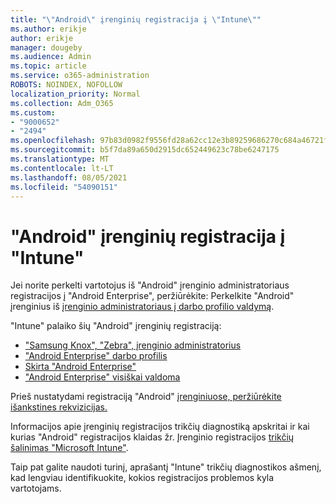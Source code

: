 ```yaml
---
title: "\"Android\" įrenginių registracija į \"Intune\""
ms.author: erikje
author: erikje
manager: dougeby
ms.audience: Admin
ms.topic: article
ms.service: o365-administration
ROBOTS: NOINDEX, NOFOLLOW
localization_priority: Normal
ms.collection: Adm_O365
ms.custom:
- "9000652"
- "2494"
ms.openlocfilehash: 97b83d0982f9556fd28a62cc12e3b89259686270c684a46721f0ef3d683e5ae6
ms.sourcegitcommit: b5f7da89a650d2915dc652449623c78be6247175
ms.translationtype: MT
ms.contentlocale: lt-LT
ms.lasthandoff: 08/05/2021
ms.locfileid: "54090151"
---
```

# <a name="enrolling-android-devices-into-intune"></a>"Android" įrenginių registracija į "Intune"

Jei norite perkelti vartotojus iš "Android" įrenginio administratoriaus registracijos į "Android Enterprise", peržiūrėkite: Perkelkite "Android" įrenginius iš [įrenginio administratoriaus į darbo profilio valdymą](https://docs.microsoft.com/mem/intune/enrollment/android-move-device-admin-work-profile).

"Intune" palaiko šių "Android" įrenginių registraciją:  

- ["Samsung Knox", "Zebra", įrenginio administratorius](https://docs.microsoft.com/mem/intune/enrollment/android-enroll-device-administrator)
- ["Android Enterprise" darbo profilis](https://docs.microsoft.com/mem/intune/enrollment/android-enterprise-overview)
- [Skirta "Android Enterprise"](https://docs.microsoft.com/mem/intune/enrollment/android-dedicated-devices-fully-managed-enroll)
- ["Android Enterprise" visiškai valdoma](https://docs.microsoft.com/mem/intune/enrollment/android-fully-managed-enroll)

Prieš nustatydami registraciją "Android" [įrenginiuose, peržiūrėkite išankstines rekvizicijas.](https://docs.microsoft.com/intune/enrollment/android-enroll)  

Informacijos apie įrenginių registracijos trikčių diagnostiką apskritai ir kai kurias "Android" registracijos klaidas žr. Įrenginio registracijos [trikčių šalinimas "Microsoft Intune"](https://docs.microsoft.com/mem/intune/enrollment/troubleshoot-android-enrollment).

Taip pat galite naudoti turinį, aprašantį "Intune" trikčių diagnostikos ašmenį, kad lengviau identifikuokite, kokios registracijos problemos kyla vartotojams.
